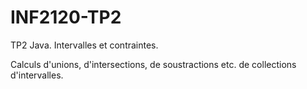 # INF2120-TP2
TP2 Java. Intervalles et contraintes.

Calculs d'unions, d'intersections, de soustractions etc. de collections d'intervalles.
